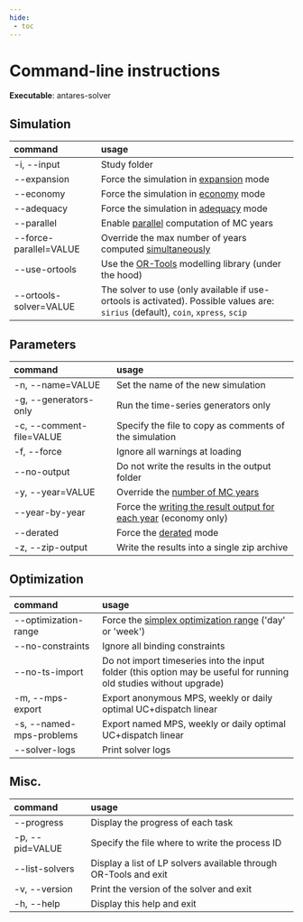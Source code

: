 ```yaml
---
hide:
 - toc
---
```


# Command-line instructions

**Executable**: antares-solver

## Simulation

| command                | usage                                                                                                                              |
|:-----------------------|:-----------------------------------------------------------------------------------------------------------------------------------|
| -i, --input            | Study folder                                                                                                                       |
| --expansion            | Force the simulation in [expansion](04-parameters.md#mode) mode                                                                    |
| --economy              | Force the simulation in [economy](04-parameters.md#mode) mode                                                                      |
| --adequacy             | Force the simulation in [adequacy](04-parameters.md#mode) mode                                                                     |
| --parallel             | Enable [parallel](optional-features/multi-threading.md) computation of MC years                                                    |
| --force-parallel=VALUE | Override the max number of years computed [simultaneously](optional-features/multi-threading.md)                                   |
| --use-ortools          | Use the [OR-Tools](https://developers.google.com/optimization) modelling library (under the hood)                                  |
| --ortools-solver=VALUE | The solver to use (only available if use-ortools is activated). Possible values are: `sirius` (default), `coin`, `xpress`, `scip`  |

## Parameters

| command                  | usage                                                                                             |
|:-------------------------|:--------------------------------------------------------------------------------------------------|
| -n, --name=VALUE         | Set the name of the new simulation                                                                |
| -g, --generators-only    | Run the time-series generators only                                                               |
| -c, --comment-file=VALUE | Specify the file to copy as comments of the simulation                                            |
| -f, --force              | Ignore all warnings at loading                                                                    |
| --no-output              | Do not write the results in the output folder                                                     |
| -y, --year=VALUE         | Override the [number of MC years](04-parameters.md#nbyears)                                       |
| --year-by-year           | Force the [writing the result output for each year](04-parameters.md#year-by-year) (economy only) |
| --derated                | Force the [derated](04-parameters.md#derated) mode                                                |
| -z, --zip-output         | Write the results into a single zip archive                                                       |

## Optimization

| command                  | usage                                                                                                              |
|:-------------------------|:-------------------------------------------------------------------------------------------------------------------|
| --optimization-range     | Force the [simplex optimization range](04-parameters.md#simplex-range) ('day' or 'week')                           |
| --no-constraints         | Ignore all binding constraints                                                                                     |
| --no-ts-import           | Do not import timeseries into the input folder (this option may be useful for running old studies without upgrade) |
| -m, --mps-export         | Export anonymous MPS, weekly or daily optimal UC+dispatch linear                                                   |
| -s, --named-mps-problems | Export named MPS, weekly or daily optimal UC+dispatch linear                                                       |
| --solver-logs            | Print solver logs                                                                                                  |

## Misc.

| command         | usage                                                            |
|:----------------|:-----------------------------------------------------------------|
| --progress      | Display the progress of each task                                |
| -p, --pid=VALUE | Specify the file where to write the process ID                   |
| --list-solvers  | Display a list of LP solvers available through OR-Tools and exit |
| -v, --version   | Print the version of the solver and exit                         |
| -h, --help      | Display this help and exit                                       |